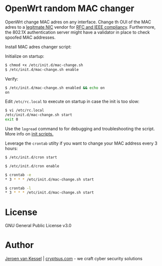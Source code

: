 # OpenWrt random MAC changer
OpenWrt change MAC adres on any interface. Change th OUI of the MAC adres to a [legitmate NIC](https://mac2vendor.com/) vendor for [RFC and IEEE compliancy](http://standards-oui.ieee.org/oui.txt). Furthermore, the 802.1X authentication server might have a validator in place to check spoofed MAC addresses.

Install MAC adres changer script:

Initialize on startup:
```bash
$ chmod +x /etc/init.d/mac-change.sh
$ /etc/init.d/mac-change.sh enable
```
Verify:
```bash
$ /etc/init.d/mac-change.sh enabled && echo on
on
```
Edit `/etc/rc.local` to execute on startup in case the init is too slow:
```bash
$ vi /etc/rc.local
/etc/init.d/mac-change.sh start
exit 0
```
Use the `logread` command to for debugging and troubleshooting the script. More info on [init scripts.](https://openwrt.org/docs/techref/initscripts)

Leverage the `crontab` utilty if you want to change your MAC address every 3 hours:
```bash
$ /etc/init.d/cron start
```

```bash
$ /etc/init.d/cron enable
```

```bash
$ crontab -e
* 3 * * * /etc/init.d/mac-change.sh start
```
```bash
$ crontab -l
* 3 * * * /etc/init.d/mac-change.sh start
```
# License
GNU General Public License v3.0

# Author
[Jeroen van Kessel](https://twitter.com/jeroenvkessel) | [cryptsus.com](https://cryptsus.com) - we craft cyber security solutions
